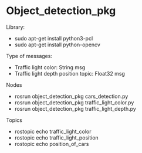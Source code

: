 # Object_detection_pkg

Library:
-	sudo apt-get install python3-pcl
-	sudo apt-get install python-opencv

Type of messages:
-	Traffic light color: String msg 
-	Traffic light depth position topic: Float32 msg 

Nodes
-	rosrun object_detection_pkg cars_detection.py
-	rosrun object_detection_pkg traffic_light_color.py
-	rosrun object_detection_pkg traffic_light_depth.py

Topics
-	rostopic echo traffic_light_color
-	rostopic echo traffic_light_position
-	rostopic echo position_of_cars 

